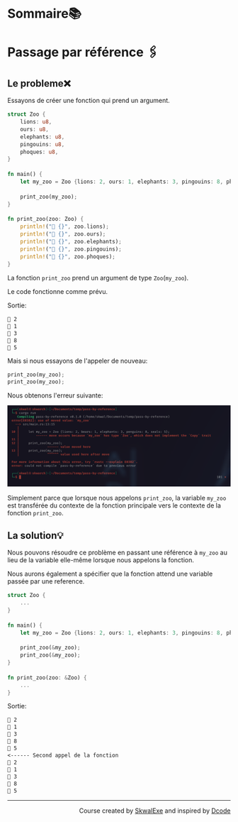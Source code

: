 # Sommaire📚




# Passage par référence 🖇️
## Le probleme❌
Essayons de créer une fonction qui prend un argument.

```rust
struct Zoo {
    lions: u8,
    ours: u8,
    elephants: u8,
    pingouins: u8,
    phoques: u8,
}

fn main() {
    let my_zoo = Zoo {lions: 2, ours: 1, elephants: 3, pingouins: 8, phoques: 5};

    print_zoo(my_zoo);
}

fn print_zoo(zoo: Zoo) {
    println!("🐯 {}", zoo.lions);
    println!("🐻 {}", zoo.ours);
    println!("🐘 {}", zoo.elephants);
    println!("🐧 {}", zoo.pingouins);
    println!("🦭 {}", zoo.phoques);
}
```
La fonction `print_zoo` prend un argument de type `Zoo`(`my_zoo`).

Le code fonctionne comme prévu.

Sortie:
```
🐯 2
🐻 1
🐘 3
🐧 8
🦭 5
```
Mais si nous essayons de l'appeler de nouveau:
```rust
print_zoo(my_zoo);
print_zoo(my_zoo);
```
Nous obtenons l'erreur suivante:

![](1.png)

Simplement parce que lorsque nous appelons `print_zoo`, la variable `my_zoo` est transférée du contexte de la fonction principale vers le contexte de la fonction `print_zoo`.

## La solution💡
Nous pouvons résoudre ce problème en passant une référence à `my_zoo` au lieu de la variable elle-même lorsque nous appelons la fonction.

Nous aurons également a spécifier que la fonction attend une variable passée par une reference.

```rust
struct Zoo {
    ...
}

fn main() {
    let my_zoo = Zoo {lions: 2, ours: 1, elephants: 3, pingouins: 8, phoques: 5};

    print_zoo(&my_zoo);
    print_zoo(&my_zoo);
}

fn print_zoo(zoo: &Zoo) {
    ...
}
```
Sortie:
```
🐯 2
🐻 1
🐘 3
🐧 8
🦭 5
<------ Second appel de la fonction
🐯 2
🐻 1
🐘 3
🐧 8
🦭 5
```


<!--
---

<p align="right"><a href="../les-arrays">Next Section ⏭️</a></p>
-->

---

<p align="right">Course created by <a href="https://github.com/SkwalExe/" target="_blank">SkwalExe</a> and inspired by <a href="https://www.youtube.com/watch?v=vOMJlQ5B-M0&list=PLVvjrrRCBy2JSHf9tGxGKJ-bYAN_uDCUL" target="_blank">Dcode</a></p>